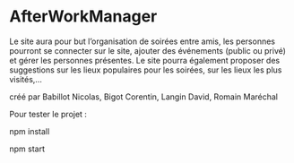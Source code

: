 # AfterWorkManager
Le site aura pour but l’organisation de soirées entre amis, les personnes pourront se connecter sur le site, ajouter des événements (public ou privé) et gérer les personnes présentes. Le site pourra également proposer des suggestions sur les lieux populaires pour les soirées, sur les lieux les plus visités,…

créé par Babillot Nicolas, Bigot Corentin, Langin David, Romain Maréchal

Pour tester le projet :

npm install

npm start


